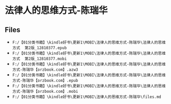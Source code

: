 # 法律人的思维方式-陈瑞华

## Files

- `F:/【01分类书籍】\kindle好书\更新1\MOBI\法律人的思维方式-陈瑞华\法律人的思维方式  第2版_12810377.epub`
- `F:/【01分类书籍】\kindle好书\更新1\MOBI\法律人的思维方式-陈瑞华\法律人的思维方式  第2版_12810377.mobi`
- `F:/【01分类书籍】\kindle好书\更新1\MOBI\法律人的思维方式-陈瑞华\法律人的思维方式-陈瑞华【orzbook.com】.azw3`
- `F:/【01分类书籍】\kindle好书\更新1\MOBI\法律人的思维方式-陈瑞华\法律人的思维方式-陈瑞华【orzbook.com】.epub`
- `F:/【01分类书籍】\kindle好书\更新1\MOBI\法律人的思维方式-陈瑞华\法律人的思维方式-陈瑞华【orzbook.com】.mobi`
- `F:/【01分类书籍】\kindle好书\更新1\MOBI\法律人的思维方式-陈瑞华\files.md`
